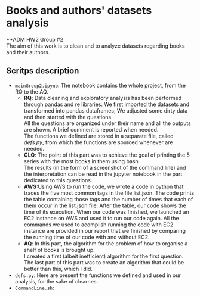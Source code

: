 # Books and authors' datasets analysis 
**ADM HW2 Group #2\
The aim of this work is to clean and to analyze datasets regarding books and their authors.
## Scritps description
* `mainGroup2.ipynb`: The notebook contains the whole project, from the RQ to the AQ.
  - **RQ**: Data cleaning and exploratory analysis has been performed through pandas and re libraries. We first imported the datasets and transformed into pandas dataframes; We adjusted some dirty data and then started with the questions. \
    All the questions are organized under their name and all the outputs are shown. A brief comment is reported when needed.\
    The functions we defined are stored in a separate file, called *defs.py*, from which the functions are sourced whenever are needed.
  - **CLQ**: The point of this part was to achieve the goal of printing the 5 series with the most books in them using bash \
  The results (in the form of a screenshot of the command line) and the interpretation can be read in the jupyter notebook in the part dedicated to this questions.
  - **AWS**:Using AWS to run the code, we wrote a code in python that traces the five most common tags in the file list.json. The code prints the table containing those tags and the number of times that each of them occur in the list.json file. After the table, our code shows the time of its execution. When our code was finished, we launched an EC2 instance on AWS and used it to run our code again. All the commands we used to acomplish running the code with EC2 instance are provided in our report that we finished by comparing the running time of our code with and without EC2.
  - **AQ**: In this part, the algorithm for the problem of how to organise a shelf of books is brought up. \
    I created a first (albeit inefficient) algorithm for the first question. The last part of this part was to create an algorithm that could be better than this, which I did.
* `defs.py`: Here are present the functions we defined and used in our analysis, for the sake of clearnes.
* `CommandLine.sh`:

